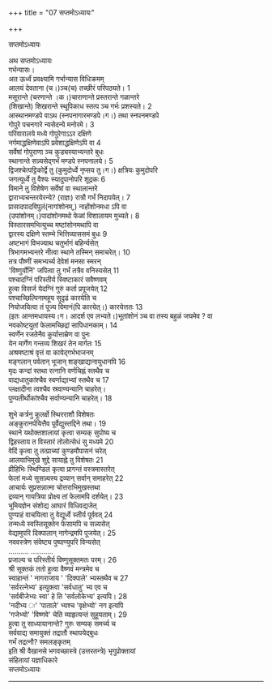 +++
title = "07 सप्तमोऽध्यायः"

+++





सप्तमोऽध्यायः  




अथ सप्तमोऽध्यायः  
गर्भन्यासः।  
अत ऊर्ध्वं प्रवक्ष्यामि गर्भान्यास विधिक्रमम्  
आलयं देवताना (च।)ञ्च(च) तच्छीरं परिपठ्यते। 1  
मसूरान्ते (चरणान्ते ।क।)चाराणान्ते प्रस्तरान्ते गळान्तरे  
(शिखान्ते) शिखरान्ते स्थूपिकाध स्तत्प ञ्च गर्भः प्रशस्यते। 2  
आस्थानमण्‍डपे वाऽथ (स्नपनागारमण्डपे।ग।) तथा स्नपनमण्डपे  
गोपुरे पचनगारे न्यसेदन्ये मनोरमे। 3  
परिवारालये मध्ये गोपुरेगाऽऽर दक्षिणे  
नर्गमाद्धक्षिणेवाऽपि प्रवेशाद्धक्षिणेऽपि वा 4  
सर्वेषां गोपुराणा ञ्च कुड्यस्याभ्यन्तरे बुधः  
स्थानान्ते सन्न्यसेद्गर्भं मण्डपे स्नपनालये। 5  
द्विजश्चेत्पट्टिकोर्द्वे तु (कुमुदोर्ध्वे नृप्सय तु।ग।) क्षत्रियः कुमुदोपरि  
जगत्यूर्ध्वे तु वैश्यः स्यादुपानोपरि शूद्रकः 6  
विमाने तु विशेषेण सर्वेषां वा स्थालान्तरे  
द्वाराभ्यचन्तरयेरन्ये? (राज्ञः) रात्रौ गर्भं निदापयेत्। 7  
प्रासादपादविपुलं(नागांशोनम्,) नाहोंशोनमधा ऽपि वा  
(उपांशोनम्।)पादांशोनमथो फेळां विशालायम मुच्यते। 8  
विस्तारसमभित्युच्च मष्टांसोनमथापि वा  
द्वारस्य दक्षिणे स्तम्भे भित्तिव्याससमं बुधः 9  
अष्टभागं विभज्याथ चतुर्भागं बहिर्न्यसेत्  
त्रिभागमभ्यन्तरे नीत्वा स्थाने तस्मिन् समाचरेत्। 10  
तत्र पौष्णीं समभ्यर्च्य देवेशं मनसा स्मरन्  
'विष्णुर्योनिं' जपित्वा तु गर्भं तत्रैव वनिस्यसेत् 11  
पश्चादग्निं परिस्तीर्य स्विष्टाकारं सवैष्णवम्  
हुत्वा विसर्ज येदग्निं गुरुं कर्ता प्रपूजयेत् 12  
पश्चाच्छिल्पिनामहूय सुदृढं कारयेति च  
नियोजयित्वा तं पूज्य विमानं(पि कारयेत्।) कारयेत्ततः 13  
(इतः आन्तमधायस्य।ग। आदर्श एव लभ्यते।)भूतांशोनं ञ्च वा तस्य बहुळं जघमेव ? वा  
नवकोष्टयुतां फेलामच्छिद्रां सापिधानकाम्। 14  
स्वर्णेन रजतेनैव कुर्यात्ताम्रेण वा पुनः  
येन मार्गेण गन्तव्य शिखरं तेन मार्गतः 15  
अश्रमष्टाश्रं वृत्तं वा कायेद्गर्भभाजनम्  
मङ्गलान् पर्वतान् भूजान् शङ्खाद्यानायुधानपि 16  
मृदः कन्दां स्तथा रत्नानि वर्णचिह्नं स्तथैव च  
वाद्यधातुकांश्चैव स्वर्णाद्याभ्यां स्तथैव च 17  
प्लक्षादीना त्वश्चैव स्रवाण्यन्यानि चाहरेत्।  
पुण्यतीर्थोकांश्चैव सर्वाण्यन्यानि चाहरेत्। 18  
  
  
शुभे कर्त्रनु कूलर्क्षे स्थिरराशौ विशेषतः  
अङ्कुरानर्पयित्तैव पूर्वेद्युस्तद्दिने तथा। 19  
स्थाने यथोक्तशालायां कृत्वा सम्यक् सुपोष्य च  
द्विहस्ताय त विस्तारं तोलोत्सेधं सु मध्यमे 20  
वेदिं कृत्वा तु तत्प्राच्यां कुण्डमौपासनं चरेत्  
आलयाभिमुखे शुद्दे सायाह्ने तु विशेषतः 21  
व्रीहिभिः स्थिण्डिलं कृत्वा प्रागन्तं वस्त्रमास्तरेत्  
फेलां मध्ये सुसन्न्यस्य द्रव्यान् सर्वान् समाहरेत् 22  
आचार्यः सुप्रसन्नात्मा चोत्तराभिमुखस्तथा  
द्रव्यान् गायत्रिया प्रोक्ष्य तां फेलामपि दर्शयेत्। 23  
भूमियज्ञेन संशोद्य आघारं विधिवद्यजेत्  
पुण्याहं वाचयित्वा तु वेद्यूर्ध्वे स्तीर्य पूर्ववत् 24  
तन्मध्ये स्वस्तिसूक्तेन फेसामपि च सन्न्यसेत्  
वेद्यामुपरि दिक्पालान् नागेन्द्रमपि पूजयेत्। 25  
नववस्त्रेण संवेष्ट्य पुष्पाण्युपरि विन्यसेत्  
.......... ...........  
प्रजाल्य च परिस्तीर्य विष्णुसूक्तमतः परम्। 26  
श्री सूक्तकं ततो हुत्वा वैष्णवं मन्त्रमेव च  
स्वाहान्तं ' नागराजाय ' 'दिक्पाले' भ्यस्तथैव च 27  
'सर्वरत्नेभ्य' इत्युक्त्वा 'सर्वधातु' भ्य एव च  
'सर्वबीजेभ्यः स्वा' हे ति 'सर्वलोकेभ्य' इत्यपि। 28  
'नदीभ्य ः' 'पाताले' भ्यश्च 'वृक्षेभ्यो' नग इत्यपि  
'गजेभ्यो' 'विष्णवे' चेति व्याहृत्यन्तं सुहूयताम्। 29  
हुत्वा तु साध्यायानान्ते? गुरुः सम्यक् समर्च्य च  
सर्ववाद्य समायुक्तं तद्रातौ स्थापयेद्बुधः  
गर्भं तद्रत्नौ? समलङ्कृतम्  
इति श्री वैखानसे भगवच्छास्त्रे (उत्तरतन्त्रे) भृगुप्रोक्तायां  
संहितायां यज्ञाधिकारे  
सप्तमोऽध्यायः  


_________

